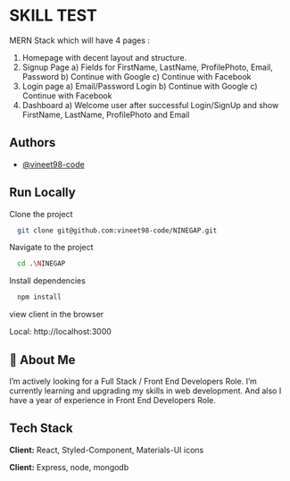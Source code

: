 # SKILL TEST 

MERN Stack which will have 4 pages :
1) Homepage with decent layout and structure.
2) Signup Page
a) Fields for FirstName, LastName, ProfilePhoto, Email, Password
b) Continue with Google
c) Continue with Facebook
3) Login page
a) Email/Password Login
b) Continue with Google
c) Continue with Facebook
4) Dashboard
a) Welcome user after successful Login/SignUp and show FirstName, LastName,
ProfilePhoto and Email

## Authors

- [@vineet98-code](https://github.com/vineet98-code)

## Run Locally

Clone the project

```bash
  git clone git@github.com:vineet98-code/NINEGAP.git
```

Navigate to the project

```bash
  cd .\NINEGAP
```

Install dependencies

```bash
  npm install
```

view client in the browser

Local: http://localhost:3000

## 🚀 About Me

I’m actively looking for a Full Stack / Front End Developers Role.
I’m currently learning and upgrading my skills in web development. And also I have a year of experience in Front End Developers Role.

## Tech Stack

**Client:** React, Styled-Component, Materials-UI icons

**Client:**  Express, node, mongodb